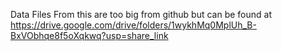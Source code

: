Data Files From this are too big from github but can be found at https://drive.google.com/drive/folders/1wykhMq0MplUh_B-BxVObhqe8f5oXqkwq?usp=share_link
